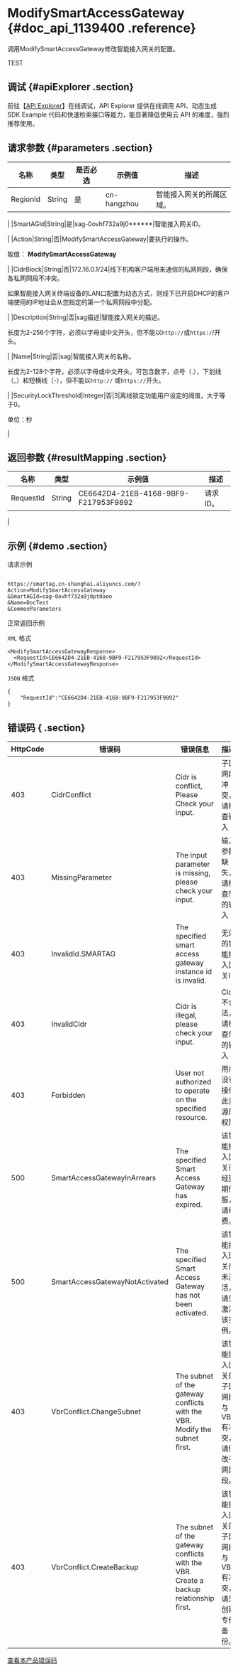 # ModifySmartAccessGateway {#doc_api_1139400 .reference}

调用ModifySmartAccessGateway修改智能接入网关的配置。

TEST

## 调试 {#apiExplorer .section}

前往【[API Explorer](https://api.aliyun.com/#product=Smartag&api=ModifySmartAccessGateway)】在线调试，API Explorer 提供在线调用 API、动态生成 SDK Example 代码和快速检索接口等能力，能显著降低使用云 API 的难度，强烈推荐使用。

## 请求参数 {#parameters .section}

|名称|类型|是否必选|示例值|描述|
|--|--|----|---|--|
|RegionId|String|是|cn-hangzhou|智能接入网关的所属区域。

 |
|SmartAGId|String|是|sag-0ovhf732a9j0\*\*\*\*\*\*|智能接入网关ID。

 |
|Action|String|否|ModifySmartAccessGateway|要执行的操作。

 取值： **ModifySmartAccessGateway**

 |
|CidrBlock|String|否|172.16.0.1/24|线下机构客户端用来通信的私网网段，确保各私网网段不冲突。

 如果智能接入网关终端设备的LAN口配置为动态方式，则线下已开启DHCP的客户端使用的IP地址会从您指定的第一个私网网段中分配。

 |
|Description|String|否|sag描述|智能接入网关的描述。

 长度为2-256个字符，必须以字母或中文开头，但不能以`http://`或`https:/`/开头。

 |
|Name|String|否|sag|智能接入网关的名称。

 长度为2-128个字符，必须以字母或中文开头，可包含数字，点号（.），下划线（\_）和短横线（-），但不能以`http://` 或`https://`开头。

 |
|SecurityLockThreshold|Integer|否|3|离线锁定功能用户设定的阈值，大于等于0。

 单位：秒

 |

## 返回参数 {#resultMapping .section}

|名称|类型|示例值|描述|
|--|--|---|--|
|RequestId|String|CE6642D4-21EB-4168-9BF9-F217953F9892|请求ID。

 |

## 示例 {#demo .section}

请求示例

``` {#request_demo}

https://smartag.cn-shanghai.aliyuncs.com/?Action=ModifySmartAccessGateway
&SmartAGId=sag-0ovhf732a9j0pt0aeo
&Name=DocTest
&CommonParameters

```

正常返回示例

`XML` 格式

``` {#xml_return_success_demo}
<ModifySmartAccessGatewayResponse>
  <RequestId>CE6642D4-21EB-4168-9BF9-F217953F9892</RequestId>
</ModifySmartAccessGatewayResponse>

```

`JSON` 格式

``` {#json_return_success_demo}
{
	"RequestId":"CE6642D4-21EB-4168-9BF9-F217953F9892"
}
```

## 错误码 { .section}

|HttpCode|错误码|错误信息|描述|
|--------|---|----|--|
|403|CidrConflict|Cidr is conflict, Please Check your input.|子网网段冲突，请检查输入|
|403|MissingParameter|The input parameter is missing, please check your input.|输入参数缺失，请检查您的输入|
|403|InvalidId.SMARTAG|The specified smart access gateway instance id is invalid.|无效的智能接入网关ID|
|403|InvalidCidr|Cidr is illegal, please check your input.|Cidr不合法，请检查您的输入|
|403|Forbidden|User not authorized to operate on the specified resource.|用户没有操作此资源的权限|
|500|SmartAccessGatewayInArrears|The specified Smart Access Gateway has expired.|该智能接入网关已经到期停服，请续费。|
|500|SmartAccessGatewayNotActivated|The specified Smart Access Gateway has not been activated.|该智能接入网关尚未激活，请先激活该实例。|
|403|VbrConflict.ChangeSubnet|The subnet of the gateway conflicts with the VBR. Modify the subnet first.|该智能接入网关的子网网段与VBR有冲突，请修改子网网段。|
|403|VbrConflict.CreateBackup|The subnet of the gateway conflicts with the VBR. Create a backup relationship first.|该智能接入网关的子网网段与VBR有冲突，请先创建专线备份。|

[查看本产品错误码](https://error-center.aliyun.com/status/product/Smartag)

